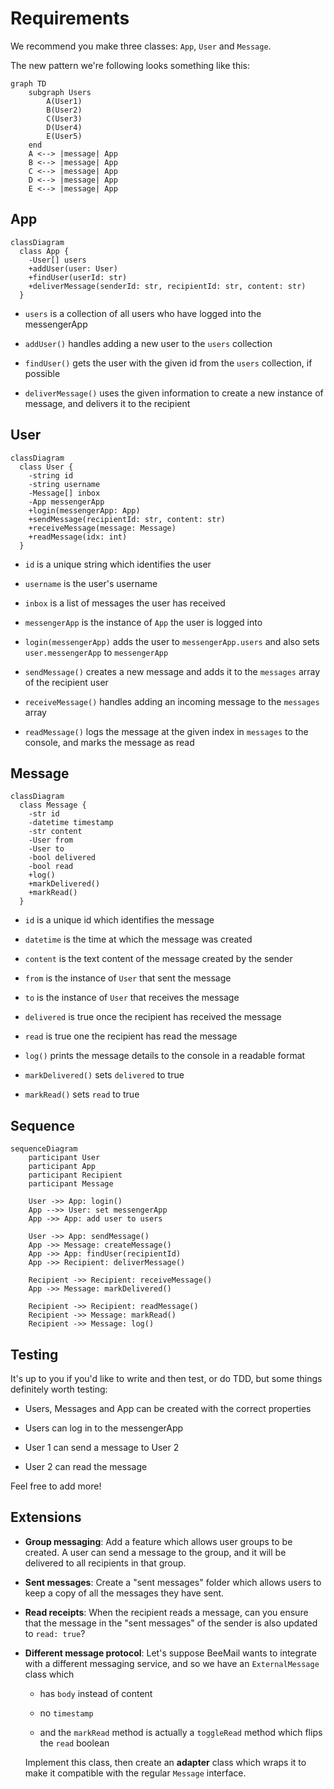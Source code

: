 # Requirements

We recommend you make three classes: `App`, `User` and `Message`.

The new pattern we're following looks something like this:

```mermaid
graph TD
    subgraph Users
        A(User1)
        B(User2)
        C(User3)
        D(User4)
        E(User5)
    end
    A <--> |message| App
    B <--> |message| App
    C <--> |message| App
    D <--> |message| App
    E <--> |message| App
```

## App

```mermaid
classDiagram
  class App {
    -User[] users
    +addUser(user: User)
    +findUser(userId: str)
    +deliverMessage(senderId: str, recipientId: str, content: str)
  }
```

- `users` is a collection of all users who have logged into the messengerApp

- `addUser()` handles adding a new user to the `users` collection

- `findUser()` gets the user with the given id from the `users` collection, if
  possible

- `deliverMessage()` uses the given information to create a new instance of
  message, and delivers it to the recipient

## User

```mermaid
classDiagram
  class User {
    -string id
    -string username
    -Message[] inbox
    -App messengerApp
    +login(messengerApp: App)
    +sendMessage(recipientId: str, content: str)
    +receiveMessage(message: Message)
    +readMessage(idx: int)
  }
```

- `id` is a unique string which identifies the user

- `username` is the user's username

- `inbox` is a list of messages the user has received

- `messengerApp` is the instance of `App` the user is logged into

- `login(messengerApp)` adds the user to `messengerApp.users` and also sets `user.messengerApp` to `messengerApp`

- `sendMessage()` creates a new message and adds it to the `messages` array of
  the recipient user

- `receiveMessage()` handles adding an incoming message to the `messages` array

- `readMessage()` logs the message at the given index in `messages` to the
  console, and marks the message as read

## Message

```mermaid
classDiagram
  class Message {
    -str id
    -datetime timestamp
    -str content
    -User from
    -User to
    -bool delivered
    -bool read
    +log()
    +markDelivered()
    +markRead()
  }
```

- `id` is a unique id which identifies the message

- `datetime` is the time at which the message was created

- `content` is the text content of the message created by the sender

- `from` is the instance of `User` that sent the message

- `to` is the instance of `User` that receives the message

- `delivered` is true once the recipient has received the message

- `read` is true one the recipient has read the message

- `log()` prints the message details to the console in a readable format

- `markDelivered()` sets `delivered` to true

- `markRead()` sets `read` to true

## Sequence

```mermaid
sequenceDiagram
    participant User
    participant App
    participant Recipient
    participant Message

    User ->> App: login()
    App -->> User: set messengerApp
    App ->> App: add user to users

    User ->> App: sendMessage()
    App ->> Message: createMessage()
    App ->> App: findUser(recipientId)
    App ->> Recipient: deliverMessage()

    Recipient ->> Recipient: receiveMessage()
    App ->> Message: markDelivered()

    Recipient ->> Recipient: readMessage()
    Recipient ->> Message: markRead()
    Recipient ->> Message: log()
```

## Testing

It's up to you if you'd like to write and then test, or do TDD, but some things
definitely worth testing:

- Users, Messages and App can be created with the correct properties

- Users can log in to the messengerApp

- User 1 can send a message to User 2

- User 2 can read the message

Feel free to add more!

## Extensions

- **Group messaging**: Add a feature which allows user groups to be created. A
  user can send a message to the group, and it will be delivered to all
  recipients in that group.

- **Sent messages**: Create a "sent messages" folder which allows users to keep
  a copy of all the messages they have sent.

- **Read receipts**: When the recipient reads a message, can you ensure that the
  message in the "sent messages" of the sender is also updated to `read: true`?

- **Different message protocol**: Let's suppose BeeMail wants to integrate with
  a different messaging service, and so we have an `ExternalMessage` class which

  - has `body` instead of content

  - no `timestamp`

  - and the `markRead` method is actually a `toggleRead` method which flips the
    `read` boolean

  Implement this class, then create an **adapter** class which wraps it to make
  it compatible with the regular `Message` interface.
